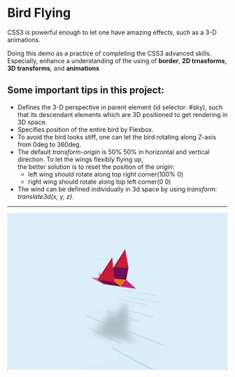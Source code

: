 # Bird Flying

CSS3 is powerful enough to let one have amazing effects, such as a 3-D animations.

Doing this demo as a practice of completing the CSS3 advanced skills. <br> 
Especially, enhance a understanding of the using of **border**, **2D trnasforms**, **3D transforms**, and **animations**


## Some important tips in this project:

- Defines the 3-D perspective in parent element (id selector: #sky), such that its descendant elements which are 3D positioned
  to get rendering in 3D space.
- Specifies position of the entire bird by Flexbox.
- To avoid the bird looks stiff, one can let the bird rotating along Z-axis from 0deg to 360deg.
- The default *transform-origin* is 50% 50% in horizontal and vertical direction. To let the wings flexibly flying up, <br>
  the better solution is to reset the position of the *origin*: 
  <br>
  - left wing should rotate along top right corner(100% 0)   
  - right wing should rotate along top left corner(0 0)
- The wind can be defined individually in 3d space by using *transform: translate3d(x, y, z)*.

------
![fly Bird](/birdflying.gif)
